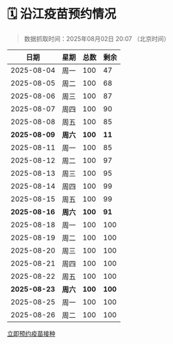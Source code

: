 # 🗓️ 沿江疫苗预约情况

> 数据抓取时间：2025年08月02日 20:07 （北京时间）

| 日期 | 星期 | 总数 | 剩余 |
|------|------|------|------|
| 2025-08-04 | 周一 | 100 | 47 |
| 2025-08-05 | 周二 | 100 | 68 |
| 2025-08-06 | 周三 | 100 | 87 |
| 2025-08-07 | 周四 | 100 | 90 |
| 2025-08-08 | 周五 | 100 | 85 |
| **2025-08-09** | **周六** | **100** | **11** |
| 2025-08-11 | 周一 | 100 | 85 |
| 2025-08-12 | 周二 | 100 | 97 |
| 2025-08-13 | 周三 | 100 | 95 |
| 2025-08-14 | 周四 | 100 | 99 |
| 2025-08-15 | 周五 | 100 | 99 |
| **2025-08-16** | **周六** | **100** | **91** |
| 2025-08-18 | 周一 | 100 | 100 |
| 2025-08-19 | 周二 | 100 | 100 |
| 2025-08-20 | 周三 | 100 | 100 |
| 2025-08-21 | 周四 | 100 | 100 |
| 2025-08-22 | 周五 | 100 | 100 |
| **2025-08-23** | **周六** | **100** | **100** |
| 2025-08-25 | 周一 | 100 | 100 |
| 2025-08-26 | 周二 | 100 | 100 |


<div class="button-container">
<a class="btn" href="http://yfzweb.ishequ.net/#/login" target="_blank">立即预约疫苗接种</a>
</div>
